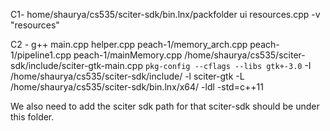 
C1- home/shaurya/cs535/sciter-sdk/bin.lnx/packfolder ui resources.cpp -v "resources"

C2 - g++ main.cpp helper.cpp peach-1/memory_arch.cpp peach-1/pipeline1.cpp peach-1/mainMemory.cpp /home/shaurya/cs535/sciter-sdk/include/sciter-gtk-main.cpp `pkg-config --cflags --libs gtk+-3.0` -I /home/shaurya/cs535/sciter-sdk/include/ -l sciter-gtk -L /home/shaurya/cs535/sciter-sdk/bin.lnx/x64/ -ldl -std=c++11

We also need to add the sciter sdk path for that sciter-sdk should be under this folder. 
